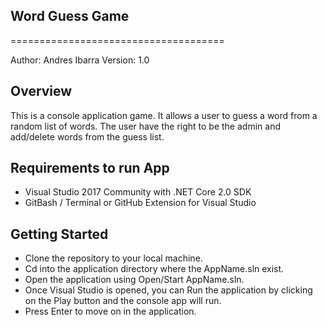 ## Word Guess Game
=====================================

Author: Andres Ibarra
Version: 1.0

## Overview

This is a console application game. It allows a user to guess a word from a random list of words. The user have the right to be the admin and add/delete words from the guess list.

## Requirements to run App

- Visual Studio 2017 Community with .NET Core 2.0 SDK
- GitBash / Terminal or GitHub Extension for Visual Studio

## Getting Started
- Clone the repository to your local machine.
- Cd into the application directory where the AppName.sln exist.
- Open the application using Open/Start AppName.sln.
- Once Visual Studio is opened, you can Run the application by clicking on the Play button  and the console app will run.
- Press Enter to move on in the application.
